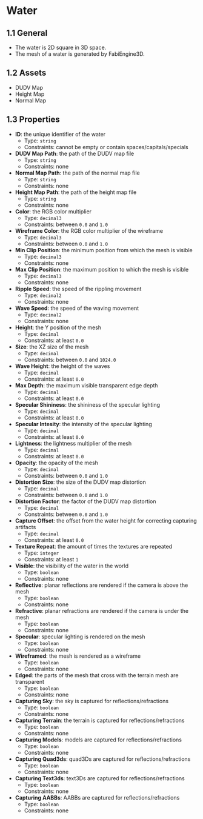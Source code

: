 # Water

## 1.1 General

- The water is 2D square in 3D space.
- The mesh of a water is generated by FabiEngine3D.

## 1.2 Assets

- DUDV Map
- Height Map
- Normal Map

## 1.3 Properties

- **ID**: the unique identifier of the water
  - Type: `string`
  - Constraints: cannot be empty or contain spaces/capitals/specials
- **DUDV Map Path**: the path of the DUDV map file
  - Type: `string`
  - Constraints: none
- **Normal Map Path**: the path of the normal map file
  - Type: `string`
  - Constraints: none
- **Height Map Path**: the path of the height map file
  - Type: `string`
  - Constraints: none
- **Color**: the RGB color multiplier
  - Type: `decimal3`
  - Constraints: between `0.0` and `1.0`
- **Wireframe Color**: the RGB color multiplier of the wireframe
  - Type: `decimal3`
  - Constraints: between `0.0` and `1.0`
- **Min Clip Position**: the minimum position from which the mesh is visible
  - Type: `decimal3`
  - Constraints: none
- **Max Clip Position**: the maximum position to which the mesh is visible
  - Type: `decimal3`
  - Constraints: none
- **Ripple Speed**: the speed of the rippling movement
  - Type: `decimal2`
  - Constraints: none
- **Wave Speed**: the speed of the waving movement
  - Type: `decimal2`
  - Constraints: none
- **Height**: the Y position of the mesh
  - Type: `decimal`
  - Constraints: at least `0.0`
- **Size**: the XZ size of the mesh
  - Type: `decimal`
  - Constraints: between `0.0` and `1024.0`
- **Wave Height**: the height of the waves
  - Type: `decimal`
  - Constraints: at least `0.0`
- **Max Depth**: the maximum visible transparent edge depth
  - Type: `decimal`
  - Constraints: at least `0.0`
- **Specular Shininess**: the shininess of the specular lighting
  - Type: `decimal`
  - Constraints: at least `0.0`
- **Specular Intesity**: the intensity of the specular lighting
  - Type: `decimal`
  - Constraints: at least `0.0`
- **Lightness**: the lightness multiplier of the mesh
  - Type: `decimal`
  - Constraints: at least `0.0`
- **Opacity**: the opacity of the mesh
  - Type: `decimal`
  - Constraints: between `0.0` and `1.0`
- **Distortion Size**: the size of the DUDV map distortion
  - Type: `decimal`
  - Constraints: between `0.0` and `1.0`
- **Distortion Factor**: the factor of the DUDV map distortion
  - Type: `decimal`
  - Constraints: between `0.0` and `1.0`
- **Capture Offset**: the offset from the water height for correcting capturing artifacts
  - Type: `decimal`
  - Constraints: at least `0.0`
- **Texture Repeat**: the amount of times the textures are repeated
  - Type: `integer`
  - Constraints: at least `1`
- **Visible**: the visibility of the water in the world
  - Type: `boolean`
  - Constraints: none
- **Reflective**: planar reflections are rendered if the camera is above the mesh
  - Type: `boolean`
  - Constraints: none
- **Refractive**: planar refractions are rendered if the camera is under the mesh
  - Type: `boolean`
  - Constraints: none
- **Specular**: specular lighting is rendered on the mesh
  - Type: `boolean`
  - Constraints: none
- **Wireframed**: the mesh is rendered as a wireframe
  - Type: `boolean`
  - Constraints: none
- **Edged**: the parts of the mesh that cross with the terrain mesh are transparent
  - Type: `boolean`
  - Constraints: none
- **Capturing Sky**: the sky is captured for reflections/refractions
  - Type: `boolean`
  - Constraints: none
- **Capturing Terrain**: the terrain is captured for reflections/refractions
  - Type: `boolean`
  - Constraints: none
- **Capturing Models**: models are captured for reflections/refractions
  - Type: `boolean`
  - Constraints: none
- **Capturing Quad3ds**: quad3Ds are captured for reflections/refractions
  - Type: `boolean`
  - Constraints: none
- **Capturing Text3ds**: text3Ds are captured for reflections/refractions
  - Type: `boolean`
  - Constraints: none
- **Capturing AABBs**: AABBs are captured for reflections/refractions
  - Type: `boolean`
  - Constraints: none
